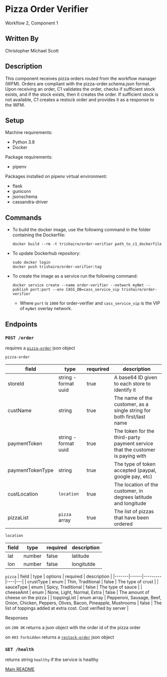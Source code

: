 # Pizza Order Verifier
  Workflow 2, Component 1

## Written By
Christopher Michael Scott

## Description
  This component receives pizza orders routed from the workflow manager (WFM). Orders are compliant with the pizza-order.schema.json format. Upon receiving an order, C1 validates the order, checks if sufficient stock exists, and if the stock exists, then it creates the order. If sufficient stock is not available, C1 creates a restock order and provides it as a response to the WFM.

## Setup
Machine requirements:
* Python 3.8
* Docker

Package requirements:
* pipenv

Packages installed on pipenv virtual environment:
* flask
* gunicorn
* jsonschema
* cassandra-driver

## Commands
  * To build the docker image, use the following command in the folder containing the Dockerfile:
    ```
    docker build --rm -t trishaire/order-verifier path_to_c1_dockerfile
    ```
  * To update Dockerhub repository:
  
    ```
    sudo docker login
    docker push trishaire/order-verifier:tag
    ```

  * To create the image as a service run the following command:

    ```
    docker service create --name order-verifier --network myNet --publish port:port --env CASS_DB=cass_service_vip trishaire/order-verifier
    ```

    * Where `port` is `1000` for order-verifier and `cass_service_vip` is the VIP of `myNet` overlay network.

## Endpoints

### `POST /order`

requires a [`pizza-order`](https://github.com/CPVazquez/CS6343/blob/master/Workflows/WF2/Components/C1/src/pizza-order.schema.json) json object

`pizza-order` 

| field | type | requrired | description |
|-------|------|-----------|--------------|
| storeId | string - format uuid | true | A base64 ID given to each store to identify it|
| custName | string | true | The name of the customer, as a single string for both first/last name |
| paymentToken | string - format uuid | true |The token for the third-party payment service that the customer is paying with|
| paymentTokenType | string | true |The type of token accepted (paypal, google pay, etc) |
| custLocation | `location` | true | The location of the customer, in degrees latitude and longitude |
| pizzaList | `pizza` array | true | The list of pizzas that have been ordered|

`location`

| field | type | required | description |
|-------|------|----------|---|
| lat | number | false | latitude |
| lon | number | false | longitutde |

`pizza`
| field | type | options | required | description |
|-------|------|---------|----|---|
| crustType | enum | Thin, Traditional | false | The type of crust |
| sauceType | enum | Spicy, Traditional | false | The type of sauce |
| cheeseAmt | enum | None, Light, Normal, Extra | false | The amount of cheese on the pizza |
| toppingList | enum  array | Pepperoni, Sausage, Beef, Onion, Chicken, Peppers, Olives, Bacon, Pineapple, Mushrooms | false | The list of toppings added at extra cost. Cost verified by server |

Responses

on `200 OK` returns a json object with the order id of the pizza order

on `403 Forbidden` returns a [`restock-order`](https://github.com/CPVazquez/CS6343/blob/master/Workflows/WF2/Components/C5/src/restock-order.schema.json) json object

### `GET /health`

returns string `healthy` if the service is healthy

[Main README](https://github.com/CPVazquez/CS6343)

